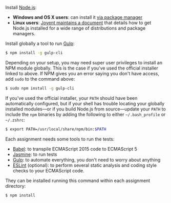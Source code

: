 Install [Node.js](http://nodejs.org):

* **Windows and OS X users**: can install it
[via package manager](https://github.com/joyent/node/wiki/Installing-Node.js-via-package-manager)
* **Linux users**: [Joyent maintains a document][linstall] that details how to get
Node.js installed for a wide range of distributions and package managers.

[linstall]: https://github.com/joyent/node/wiki/Installing-Node.js-via-package-manager

Install globally a tool to run [Gulp](http://gulpjs.com):

```bash
$ npm install -g gulp-cli
```

Depending on your setup, you may need super user privileges to install an NPM
module globally. This is the case if you've used the official installer linked
to above. If NPM gives you an error saying you don't have access, add `sudo` to
the command above:

```bash
$ sudo npm install -g gulp-cli
````

If you've used the official installer, your `PATH` should have been automatically
configured, but if your shell has trouble locating your globally installed
modules&mdash;or if you build Node.js from source&mdash;update your `PATH` to
include the `npm` binaries by adding the following to either `~/.bash_profile` or
`~/.zshrc`:

```bash
$ export PATH=/usr/local/share/npm/bin:$PATH
```

Each assignment needs some tools to run the tests:

* [Babel](https://github.com/babel/babel): to transpile ECMAScript
2015 code to ECMAScript 5
* [Jasmine](http://jasmine.github.io): to run tests
* [Gulp](http://gulpjs.com): to automate everything, you don't need to worry
about anything
* [ESLint](http://eslint.org/) (optional): to perform several static analysis and
coding style checks to your ECMAScript code.

They can be installed running this command within each assignment directory:

```bash
$ npm install
```
